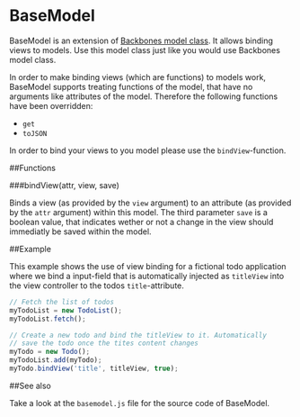 BaseModel
=========

BaseModel is an extension of [Backbones model class](http://backbonejs.org/#Model). It allows binding
views to models. Use this model class just like you would use Backbones model class.

In order to make binding views (which are functions) to models work, BaseModel supports treating functions
of the model, that have no arguments like attributes of the model. Therefore the following functions have
been overridden:

* `get`
* `toJSON`

In order to bind your views to you model please use the `bindView`-function.

##Functions

###bindView(attr, view, save)

Binds a view (as provided by the `view` argument) to an attribute (as provided by the `attr` argument) within this model.
The third parameter `save` is a boolean value, that indicates wether or not a change in the view should immediatly be
saved within the model.


##Example

This example shows the use of view binding for a fictional todo application where we bind a input-field that
is automatically injected as `titleView` into the view controller to the todos `title`-attribute.

```javascript
// Fetch the list of todos
myTodoList = new TodoList();
myTodoList.fetch();

// Create a new todo and bind the titleView to it. Automatically
// save the todo once the tites content changes
myTodo = new Todo();
myTodoList.add(myTodo);
myTodo.bindView('title', titleView, true);


```

##See also

Take a look at the `basemodel.js` file for the source code of BaseModel.
